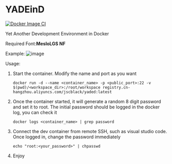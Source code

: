 # YADEinD
[![Docker Image CI](https://github.com/jscblack/YADED/actions/workflows/docker-image.yml/badge.svg)](https://github.com/jscblack/YADED/actions/workflows/docker-image.yml)

Yet Another Development Environment in Docker

Required Font:**MesloLGS NF**

Example:
![image](https://user-images.githubusercontent.com/33062157/196014804-635d846d-9647-4a02-8f92-cb3f73b606aa.png)


Usage:

1. Start the container. Modify the name and port as you want

   ``docker run -d --name <container_name> -p <public_port>:22 -v $(pwd)/<workspace_dir>:/root/workspace registry.cn-hangzhou.aliyuncs.com/jscblack/yaded:latest``

2. Once the container started, it will generate a random 8 digit password and set it to root. The initial password should be logged in the docker log, you can check it

    ``docker logs <container_name> | grep password``

3. Connect the dev container from remote SSH, such as visual studio code. Once logged in, change the password immediately

    ``echo "root:<your_password>" | chpasswd``

4. Enjoy
